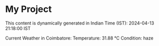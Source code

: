 # My Project

This content is dynamically generated in Indian Time (IST): 2024-04-13 21:18:00 IST


Current Weather in Coimbatore:
Temperature: 31.88 °C
Condition: haze
